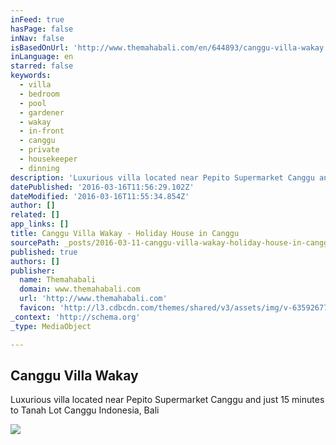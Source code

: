 ```yaml
---
inFeed: true
hasPage: false
inNav: false
isBasedOnUrl: 'http://www.themahabali.com/en/644893/canggu-villa-wakay'
inLanguage: en
starred: false
keywords:
  - villa
  - bedroom
  - pool
  - gardener
  - wakay
  - in-front
  - canggu
  - private
  - housekeeper
  - dinning
description: 'Luxurious villa located near Pepito Supermarket Canggu and just 15 minutes to Tanah Lot Canggu Indonesia, Bali'
datePublished: '2016-03-16T11:56:29.102Z'
dateModified: '2016-03-16T11:55:34.854Z'
author: []
related: []
app_links: []
title: Canggu Villa Wakay - Holiday House in Canggu
sourcePath: _posts/2016-03-11-canggu-villa-wakay-holiday-house-in-canggu.md
published: true
authors: []
publisher:
  name: Themahabali
  domain: www.themahabali.com
  url: 'http://www.themahabali.com'
  favicon: 'http://l3.cdbcdn.com/themes/shared/v3/assets/img/v-635926770992479107/nonicon.ico?f=18'
_context: 'http://schema.org'
_type: MediaObject

---
```

<article style=""><h1>Canggu Villa Wakay</h1><p>Luxurious villa located near Pepito Supermarket Canggu and just 15 minutes to Tanah Lot Canggu Indonesia, Bali</p><img src="https://s3-us-west-2.amazonaws.com/the-grid-img/p/c65178169284143f9a6de1d90df157d3e8527f46.jpg" /></article>